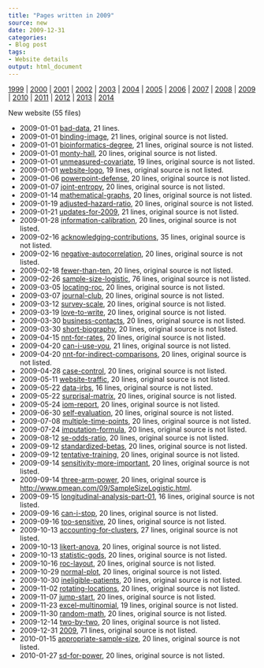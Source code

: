 ```yaml
---
title: "Pages written in 2009"
source: new
date: 2009-12-31
categories:
- Blog post
tags:
- Website details
output: html_document
---
```

 
[1999](http://new.pmean.com/1999/) | [2000](http://new.pmean.com/2000/) | [2001](http://new.pmean.com/2001/) | [2002](http://new.pmean.com/2002/) | [2003](http://new.pmean.com/2003/) | [2004](http://new.pmean.com/2004/) | [2005](http://new.pmean.com/2005/) | [2006](http://new.pmean.com/2006/) | [2007](http://new.pmean.com/2007/) | [2008](http://new.pmean.com/2008/) | [2009](http://new.pmean.com/2009/) | [2010](http://new.pmean.com/2010/) | [2011](http://new.pmean.com/2011/) | [2012](http://new.pmean.com/2012/) | [2013](http://new.pmean.com/2013/) | [2014](http://new.pmean.com/2014/)
 
New website (55 files)
 
+ 2009-01-01 [bad-data](http://new.pmean.com/bad-data/),  21 lines.  
+ 2009-01-01 [binding-image](http://new.pmean.com/binding-image/),  21 lines, original source is not listed.  
+ 2009-01-01 [bioinformatics-degree](http://new.pmean.com/bioinformatics-degree/),  21 lines, original source is not listed.  
+ 2009-01-01 [monty-hall](http://new.pmean.com/monty-hall/),  20 lines, original source is not listed.  
+ 2009-01-01 [unmeasured-covariate](http://new.pmean.com/unmeasured-covariate/),  19 lines, original source is not listed.  
+ 2009-01-01 [website-logo](http://new.pmean.com/website-logo/),  19 lines, original source is not listed.  
+ 2009-01-06 [powerpoint-defense](http://new.pmean.com/powerpoint-defense/),  20 lines, original source is not listed.  
+ 2009-01-07 [joint-entropy](http://new.pmean.com/joint-entropy/),  20 lines, original source is not listed.  
+ 2009-01-14 [mathematical-graphs](http://new.pmean.com/mathematical-graphs/),  20 lines, original source is not listed.  
+ 2009-01-19 [adjusted-hazard-ratio](http://new.pmean.com/adjusted-hazard-ratio/),  20 lines, original source is not listed.  
+ 2009-01-21 [updates-for-2009](http://new.pmean.com/updates-for-2009/),  21 lines, original source is not listed.  
+ 2009-01-28 [information-calibration](http://new.pmean.com/information-calibration/),  20 lines, original source is not listed.  
+ 2009-02-16 [acknowledging-contributions](http://new.pmean.com/acknowledging-contributions/),  35 lines, original source is not listed.  
+ 2009-02-16 [negative-autocorrelation](http://new.pmean.com/negative-autocorrelation/),  20 lines, original source is not listed.  
+ 2009-02-18 [fewer-than-ten](http://new.pmean.com/fewer-than-ten/),  20 lines, original source is not listed.  
+ 2009-02-26 [sample-size-logistic](http://new.pmean.com/sample-size-logistic/),  76 lines, original source is not listed.  
+ 2009-03-05 [locating-roc](http://new.pmean.com/locating-roc/),  20 lines, original source is not listed.  
+ 2009-03-07 [journal-club](http://new.pmean.com/journal-club/),  20 lines, original source is not listed.  
+ 2009-03-12 [survey-scale](http://new.pmean.com/survey-scale/),  20 lines, original source is not listed.  
+ 2009-03-19 [love-to-write](http://new.pmean.com/love-to-write/),  20 lines, original source is not listed.  
+ 2009-03-30 [business-contacts](http://new.pmean.com/business-contacts/),  20 lines, original source is not listed.  
+ 2009-03-30 [short-biography](http://new.pmean.com/short-biography/),  20 lines, original source is not listed.  
+ 2009-04-15 [nnt-for-rates](http://new.pmean.com/nnt-for-rates/),  20 lines, original source is not listed.  
+ 2009-04-20 [can-i-use-you](http://new.pmean.com/can-i-use-you/),  21 lines, original source is not listed.  
+ 2009-04-20 [nnt-for-indirect-comparisons](http://new.pmean.com/nnt-for-indirect-comparisons/),  20 lines, original source is not listed.  
+ 2009-04-28 [case-control](http://new.pmean.com/case-control/),  20 lines, original source is not listed.  
+ 2009-05-11 [website-traffic](http://new.pmean.com/website-traffic/),  20 lines, original source is not listed.  
+ 2009-05-22 [data-irbs](http://new.pmean.com/data-irbs/),  16 lines, original source is not listed.  
+ 2009-05-22 [surprisal-matrix](http://new.pmean.com/surprisal-matrix/),  20 lines, original source is not listed.  
+ 2009-05-24 [iom-report](http://new.pmean.com/iom-report/),  20 lines, original source is not listed.  
+ 2009-06-30 [self-evaluation](http://new.pmean.com/self-evaluation/),  20 lines, original source is not listed.  
+ 2009-07-08 [multiple-time-points](http://new.pmean.com/multiple-time-points/),  20 lines, original source is not listed.  
+ 2009-07-24 [imputation-formula](http://new.pmean.com/imputation-formula/),  20 lines, original source is not listed.  
+ 2009-08-12 [se-odds-ratio](http://new.pmean.com/se-odds-ratio/),  20 lines, original source is not listed.  
+ 2009-09-12 [standardized-betas](http://new.pmean.com/standardized-betas/),  20 lines, original source is not listed.  
+ 2009-09-12 [tentative-training](http://new.pmean.com/tentative-training/),  20 lines, original source is not listed.  
+ 2009-09-14 [sensitivity-more-important](http://new.pmean.com/sensitivity-more-important/),  20 lines, original source is not listed.  
+ 2009-09-14 [three-arm-power](http://new.pmean.com/three-arm-power/),  20 lines, original source is http://www.pmean.com/09/SampleSizeLogistic.html.  
+ 2009-09-15 [longitudinal-analysis-part-01](http://new.pmean.com/longitudinal-analysis-part-01/),  16 lines, original source is not listed.  
+ 2009-09-16 [can-i-stop](http://new.pmean.com/can-i-stop/),  20 lines, original source is not listed.  
+ 2009-09-16 [too-sensitive](http://new.pmean.com/too-sensitive/),  20 lines, original source is not listed.  
+ 2009-10-13 [accounting-for-clusters](http://new.pmean.com/accounting-for-clusters/),  27 lines, original source is not listed.  
+ 2009-10-13 [likert-anova](http://new.pmean.com/likert-anova/),  20 lines, original source is not listed.  
+ 2009-10-13 [statistic-gods](http://new.pmean.com/statistic-gods/),  20 lines, original source is not listed.  
+ 2009-10-16 [roc-layout](http://new.pmean.com/roc-layout/),  20 lines, original source is not listed.  
+ 2009-10-29 [normal-plot](http://new.pmean.com/normal-plot/),  20 lines, original source is not listed.  
+ 2009-10-30 [ineligible-patients](http://new.pmean.com/ineligible-patients/),  20 lines, original source is not listed.  
+ 2009-11-02 [rotating-locations](http://new.pmean.com/rotating-locations/),  20 lines, original source is not listed.  
+ 2009-11-07 [jump-start](http://new.pmean.com/jump-start/),  20 lines, original source is not listed.  
+ 2009-11-23 [excel-multinomial](http://new.pmean.com/excel-multinomial/),  19 lines, original source is not listed.  
+ 2009-11-30 [random-math](http://new.pmean.com/random-math/),  20 lines, original source is not listed.  
+ 2009-12-14 [two-by-two](http://new.pmean.com/two-by-two/),  20 lines, original source is not listed.  
+ 2009-12-31 [2009](http://new.pmean.com/2009/),  71 lines, original source is not listed.  
+ 2010-01-15 [appropriate-sample-size](http://new.pmean.com/appropriate-sample-size/),  20 lines, original source is not listed.  
+ 2010-01-27 [sd-for-power](http://new.pmean.com/sd-for-power/),  20 lines, original source is not listed.
 
